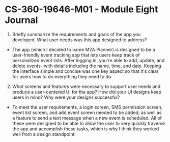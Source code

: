 # CS-360-19646-M01 - Module Eight Journal

1. Briefly summarize the requirements and goals of the app you developed. What user needs was this app designed to address?
* The app (which I decided to name M2A Planner) is designed to be a user-friendly event tracking app that lets users keep track of personalized event lists. After logging in, you're able to add, update, and delete events- with details including the name, time, and date. Keeping the interface simple and concise was one key aspect so that it's clear for users how to do everything they need to do.
2. What screens and features were necessary to support user needs and produce a user-centered UI for the app? How did your UI designs keep users in mind? Why were your designs successful?
* To meet the user requirements, a login screen, SMS permission screen, event list screen, and add event screen needed to be added; as well as a feature to send a text message when a new event is scheduled. All of these were designed to be able to allow the user to very quickly traverse the app and accomplish these tasks, which is why I think they worked well from a design standpoint.
